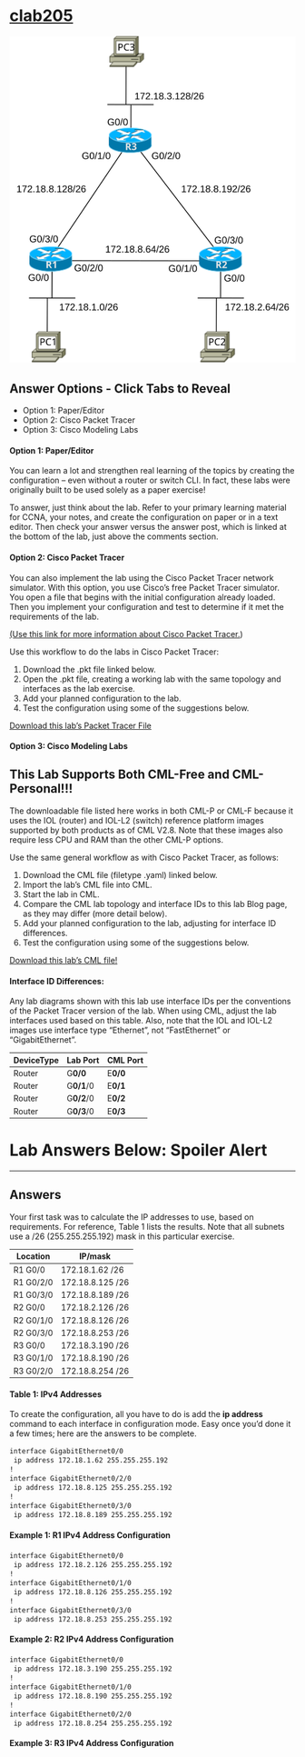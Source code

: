 # [clab205](https://www.certskills.com/clab205/)

![](../images/clab205_img1.svg)

## Answer Options - Click Tabs to Reveal

- Option 1: Paper/Editor
- Option 2: Cisco Packet Tracer
- Option 3: Cisco Modeling Labs

#### Option 1: Paper/Editor

You can learn a lot and strengthen real learning of the topics by creating the configuration – even without a router or switch CLI. In fact, these labs were originally built to be used solely as a paper exercise!

To answer, just think about the lab. Refer to your primary learning material for CCNA, your notes, and create the configuration on paper or in a text editor. Then check your answer versus the answer post, which is linked at the bottom of the lab, just above the comments section.

#### Option 2: Cisco Packet Tracer

You can also implement the lab using the Cisco Packet Tracer network simulator. With this option, you use Cisco’s free Packet Tracer simulator. You open a file that begins with the initial configuration already loaded. Then you implement your configuration and test to determine if it met the requirements of the lab.

[(Use this link for more information about Cisco Packet Tracer.](https://www.certskills.com/packettracer))

Use this workflow to do the labs in Cisco Packet Tracer:

1. Download the .pkt file linked below.
2. Open the .pkt file, creating a working lab with the same topology and interfaces as the lab exercise.
3. Add your planned configuration to the lab.
4. Test the configuration using some of the suggestions below.

[Download this lab’s Packet Tracer File](https://files.certskills.com/virl/clab205.pkt)

#### Option 3: Cisco Modeling Labs

## This Lab Supports Both CML-Free and CML-Personal!!!

The downloadable file listed here works in both CML-P or CML-F because it uses the IOL (router) and IOL-L2 (switch) reference platform images supported by both products as of CML V2.8. Note that these images also require less CPU and RAM than the other CML-P options.

Use the same general workflow as with Cisco Packet Tracer, as follows:

1. Download the CML file (filetype .yaml) linked below.
2. Import the lab’s CML file into CML.
3. Start the lab in CML.
4. Compare the CML lab topology and interface IDs to this lab Blog page, as they may differ (more detail below).
5. Add your planned configuration to the lab, adjusting for interface ID differences.
6. Test the configuration using some of the suggestions below.

[Download this lab’s CML file!](https://files.certskills.com/virl/clab205-free.yaml)

#### Interface ID Differences:

Any lab diagrams shown with this lab use interface IDs per the conventions of the Packet Tracer version of the lab. When using CML, adjust the lab interfaces used based on this table. Also, note that the IOL and IOL-L2 images use interface type “Ethernet”, not “FastEthernet” or “GigabitEthernet”.

| **DeviceType** | **Lab Port** | **CML Port** |
| --- | --- | --- |
| Router | G**0/0** | E**0/0** |
| Router | G**0/1**/0 | E**0/1** |
| Router | G**0/2**/0 | E**0/2** |
| Router | G**0/3**/0 | E**0/3** |

# Lab Answers Below: Spoiler Alert

---

## Answers

Your first task was to calculate the IP addresses to use, based on requirements. For reference, Table 1 lists the results. Note that all subnets use a /26 (255.255.255.192) mask in this particular exercise.

| **Location** | **IP/mask** |
| --- | --- |
| R1 G0/0 | 172.18.1.62 /26 |
| R1 G0/2/0 | 172.18.8.125 /26 |
| R1 G0/3/0 | 172.18.8.189 /26 |
| R2 G0/0 | 172.18.2.126 /26 |
| R2 G0/1/0 | 172.18.8.126 /26 |
| R2 G0/3/0 | 172.18.8.253 /26 |
| R3 G0/0 | 172.18.3.190 /26 |
| R3 G0/1/0 | 172.18.8.190 /26 |
| R3 G0/2/0 | 172.18.8.254 /26 |

#### Table 1: IPv4 Addresses

To create the configuration, all you have to do is add the **ip address** command to each interface in configuration mode. Easy once you’d done it a few times; here are the answers to be complete.

    interface GigabitEthernet0/0
     ip address 172.18.1.62 255.255.255.192
    !
    interface GigabitEthernet0/2/0
     ip address 172.18.8.125 255.255.255.192
    !
    interface GigabitEthernet0/3/0
     ip address 172.18.8.189 255.255.255.192

#### Example 1: R1 IPv4 Address Configuration

    interface GigabitEthernet0/0
     ip address 172.18.2.126 255.255.255.192
    !
    interface GigabitEthernet0/1/0
     ip address 172.18.8.126 255.255.255.192
    !
    interface GigabitEthernet0/3/0
     ip address 172.18.8.253 255.255.255.192

#### Example 2: R2 IPv4 Address Configuration

    interface GigabitEthernet0/0
     ip address 172.18.3.190 255.255.255.192
    !
    interface GigabitEthernet0/1/0
     ip address 172.18.8.190 255.255.255.192
    !
    interface GigabitEthernet0/2/0
     ip address 172.18.8.254 255.255.255.192

#### Example 3: R3 IPv4 Address Configuration